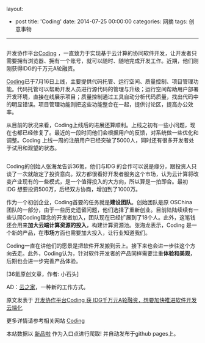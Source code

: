 layout: 
  - post 
title: 'Coding' 
date: 2014-07-25 00:00:00 
categories: 网摘 
tags: 创意事物 
---

<p><img src="http://a.36krcnd.com/photo/2014/2541fdff6e6fe802477594d33b0643c1.png" alt=""/></p>

<p>开发协作平台<a target="_blank" data-no-turbolink="true" href="http://www.36kr.com/p/212803.html">Coding</a> ，一直致力于实现基于云计算的协同软件开发，让开发者只需要拥有浏览器、拥有一个账号，就可以随时、随地完成开发工作。近期，他们刚刚获得IDG的千万元A轮融资。</p>

<p><a target="_blank" data-no-turbolink="true" href="https://coding.net/">Coding</a>已于7月16日上线，主要提供代码托管、运行空间、质量控制、项目管理功能。代码托管可以帮助开发人员进行源代码的管理与升级；运行空间帮助用户部署开发环境，直接在线展示项目；质量控制通过工具自动分析代码质量，找出代码中的明显错误。项目管理功能则把这些功能整合在一起，提供讨论区，提高办公效率。</p>

<p>从目前的状况来看，Coding上线后的进展还算顺利。上线之初有一些小问题，现在也都已经修复了。最近的一段时间他们会根据用户的反馈，对系统做一些优化和调整。Coding 上线一周的注册用户已经突破了5000人，同时还有很多开发者处于试用和观望的状态。</p>

<p><img src="http://a.36krcnd.com/photo/2014/bd99ddb02ca9cde700400dcea84c5fe9.png" alt=""/></p>

<p>Coding的创始人张海龙告诉<span>36氪</span>，他们与IDG 的合作可以说是缘分，跟投资人只谈了一次就敲定了投资意向。双方都很看好开发者服务这个市场，认为云计算将改变产业现有的一些模式，是一个值得投入的大方向，所以算是一拍即合。最初 IDG 想要投资500万，后经双方协商，增加到了1000万。</p>

<p>作为一个初创企业，Coding首要的任务就是<strong>建设团队</strong>。创始团队是原 OSChina 团队的一部分，由于一些历史遗留问题，他们选择了重新创业。目前陆陆续续有一些认同Coding理念的开发者加入，团队现在已经扩展到了18个人。此外，这笔钱还会用来<strong>加大云端计算资源的投入</strong>，构建计算资源池。张海龙表示，Coding 是一个新的产品，在<strong>市场</strong>方面也需要加大投入，让行业知道我们。</p>

<p>Coding一直在讲他们的愿景是把软件开发搬到云上。接下来也会进一步往这个方向去走。此外，Coding认为，针对软件开发者的产品同样需要注重<strong>体验和美观</strong>，后期也会进一步完善产品体验。</p>
					<p>[<span>36氪</span>原创文章，作者: 小石头]</p>
					<p>AD：<a href="http://cnrdn.com/GJWE" target="_blank">云之家</a>，一种新的工作方式。</p>  



原文发表于 [开发协作平台Coding 获 IDG千万元A轮融资，想要加快推进软件开发云端化](http://www.36kr.com/p/214017.html)  

更多详情请参考相关网站 [Coding](https://coding.net/)  

本站数据以 [新品啦](http://xinpinla.com/) 作为入口点进行爬取! 并自动发布于github pages上。  
